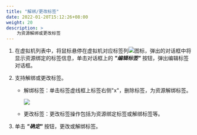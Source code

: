 ```yaml
---
title: "解绑/更改标签"
date: 2022-01-20T15:12:26+08:00
weight: 20
description: >
    为资源解绑或更改标签
---
```


1. 在虚拟机列表中，将鼠标悬停在虚拟机对应标签列![](../../images/labelon1.png)图标，弹出的对话框中将显示资源绑定的标签信息，单击对话框上的 **_"编辑标签"_** 按钮，弹出编辑标签对话框。
2. 支持解绑或更改标签。
    - 解绑标签：单击标签虚线框上标签右侧"x"，删除标签，为资源解绑标签。

      ![](../../images/deltag.png)

    - 更改标签：更改标签操作包括为资源绑定标签或解绑标签等。
     
3. 单击 **_"确定"_** 按钮，更改或解绑标签。